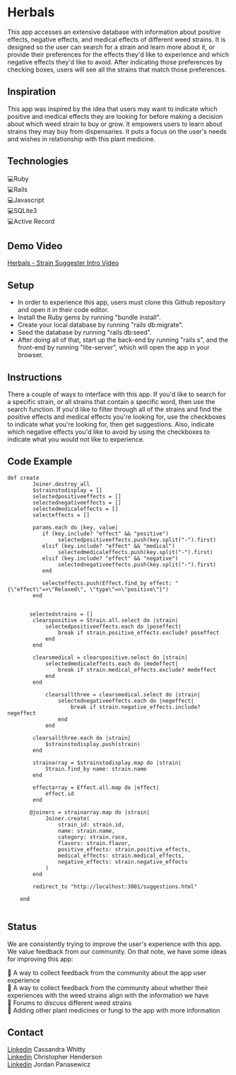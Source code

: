 # Herbals
 This app accesses an extensive database with information about positive effects, negative effects, and medical effects of different weed strains.  It is designed so the user can search for a strain and learn more about it, or provide their preferences for the effects they'd like to experience and which negative effects they'd like to avoid.  After indicating those preferences by checking boxes, users will see all the strains that match those preferences. 
 
 ## Inspiration
 This app was inspired by the idea that users may want to indicate which positive and medical effects they are looking for before making a decision about which weed strain to buy or grow.  It empowers users to learn about strains they may buy from dispensaries.  It puts a focus on the user's needs and wishes in relationship with this plant medicine.
 
 ## Technologies 
 
 💻Ruby <br />
 💻Rails <br />
 💻Javascript <br />
 💻SQLite3 <br />
 💻Active Record <br />
 
 ## Demo Video
 
 [Herbals - Strain Suggester Intro Video](https://youtu.be/DBSvbyIl-LU)
 
 ## Setup
 
- In order to experience this app, users must clone this Github repository and open it in their code editor. 
- Install the Ruby gems by running "bundle install". 
- Create your local database by running "rails db:migrate". 
- Seed the database by running "rails db:seed". 
- After doing all of that, start up the back-end by running "rails s", and the front-end by running "lite-server", which will open the app in your browser. 

## Instructions

There a couple of ways to interface with this app.  If you'd like to search for a specific strain, or all strains that contain a specific word, then use the search function.  If you'd like to filter through all of the strains and find the positive effects and medical effects you're looking for, use the checkboxes to indicate what you're looking for, then get suggestions.  Also, indicate which negative effects you'd like to avoid by using the checkboxes to indicate what you would not like to experience. 

## Code Example

```
def create
        Joiner.destroy_all
        $strainstodisplay = []
        selectedpositiveeffects = []
        selectednegativeeffects = []
        selectedmedicaleffects = []
        selecteffects = []  

        params.each do |key, value|
           if (key.include? "effect" && "positive")
                selectedpositiveeffects.push(key.split("-").first)
           elsif (key.include? "effect" && "medical")
                selectedmedicaleffects.push(key.split("-").first)
           elsif (key.include? "effect" && "negative")
                selectednegativeeffects.push(key.split("-").first)
           end
           
           selecteffects.push(Effect.find_by effect: "{\"effect\"=>\"Relaxed\", \"type\"=>\"positive\"}")
        end


       selectedstrains = []
        clearspositive = Strain.all.select do |strain|
            selectedpositiveeffects.each do |poseffect|
                break if strain.positive_effects.exclude? poseffect
            end
        end

        clearsmedical = clearspositive.select do |strain|
            selectedmedicaleffects.each do |medeffect|
                break if strain.medical_effects.exclude? medeffect
            end
        end

            clearsallthree = clearsmedical.select do |strain|
                selectednegativeeffects.each do |negeffect|
                    break if strain.negative_effects.include? negeffect
                end
            end

        clearsallthree.each do |strain|
            $strainstodisplay.push(strain)
        end

        strainarray = $strainstodisplay.map do |strain|
            Strain.find_by name: strain.name
        end

        effectarray = Effect.all.map do |effect|
            effect.id
        end

       @joiners = strainarray.map do |strain|
            Joiner.create(
                strain_id: strain.id,
                name: strain.name,
                category: strain.race,
                flavors: strain.flavor,
                positive_effects: strain.positive_effects,
                medical_effects: strain.medical_effects,
                negative_effects: strain.negative_effects
            )
        end

        redirect_to "http://localhost:3001/suggestions.html" 
        
    end


```
    
## Status
    
We are consistently trying to improve the user's experience with this app.  We value feedback from our community.  On that note, we have some ideas for improving this app:

🦾 A way to collect feedback from the community about the app user experience <br />
🦾 A way to collect feedback from the community about whether their experiences with the weed strains align with the information we have <br />
🦾 Forums to discuss different weed strains <br />
🦾 Adding other plant medicines or fungi to the app with more information <br />

## Contact 

[Linkedin](https://www.linkedin.com/in/cassandra-whitty-0a184a1a4/) Cassandra Whitty <br />
[Linkedin](https://www.linkedin.com/in/christopher-henderson-665796201/) Christopher Henderson <br />
[Linkedin](https://www.linkedin.com/in/jordan-panasewicz-77a93158/) Jordan Panasewicz
